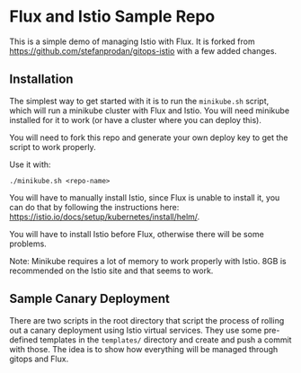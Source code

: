 # Flux and Istio Sample Repo

This is a simple demo of managing Istio with Flux. It is forked from
https://github.com/stefanprodan/gitops-istio with a few added changes.

## Installation

The simplest way to get started with it is to run the `minikube.sh` script, which will run a
minikube cluster with Flux and Istio. You will need minikube installed for it to work (or have a
cluster where you can deploy this).

You will need to fork this repo and generate your own deploy key to get the script to work
properly.

Use it with:
```
./minikube.sh <repo-name>
```

You will have to manually install Istio, since Flux is unable to install it, you can do that by
following the instructions here: https://istio.io/docs/setup/kubernetes/install/helm/.

You will have to install Istio before Flux, otherwise there will be some problems.

Note: Minikube requires a lot of memory to work properly with Istio. 8GB is recommended on the Istio
site and that seems to work.

## Sample Canary Deployment

There are two scripts in the root directory that script the process of rolling out a canary
deployment using Istio virtual services. They use some pre-defined templates in the `templates/`
directory and create and push a commit with those. The idea is to show how everything will be
managed through gitops and Flux.
